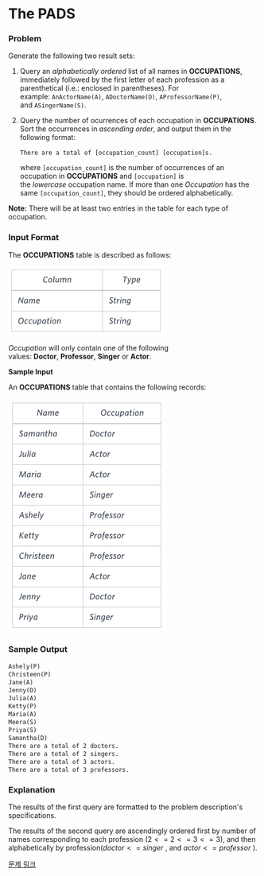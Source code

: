 # The PADS

### Problem

Generate the following two result sets:

1. Query an *alphabetically ordered* list of all names in **OCCUPATIONS**, immediately followed by the first letter of each profession as a parenthetical (i.e.: enclosed in parentheses). For example: `AnActorName(A)`, `ADoctorName(D)`, `AProfessorName(P)`, and `ASingerName(S)`.
2. Query the number of ocurrences of each occupation in **OCCUPATIONS**. Sort the occurrences in *ascending order*, and output them in the following format:
    
    ```
    There are a total of [occupation_count] [occupation]s.
    ```
    
    where `[occupation_count]` is the number of occurrences of an occupation in **OCCUPATIONS** and `[occupation]` is the *lowercase* occupation name. If more than one *Occupation* has the same `[occupation_count]`, they should be ordered alphabetically.
    

**Note:** There will be at least two entries in the table for each type of occupation.

### Input Format

The **OCCUPATIONS** table is described as follows:

![image.png](image.png)

*Occupation* will only contain one of the following values: **Doctor**, **Professor**, **Singer** or **Actor**.

**Sample Input**

An **OCCUPATIONS** table that contains the following records:

![image.png](image%201.png)

### **Sample Output**

```
Ashely(P)
Christeen(P)
Jane(A)
Jenny(D)
Julia(A)
Ketty(P)
Maria(A)
Meera(S)
Priya(S)
Samantha(D)
There are a total of 2 doctors.
There are a total of 2 singers.
There are a total of 3 actors.
There are a total of 3 professors.
```

### **Explanation**

The results of the first query are formatted to the problem description's specifications.

The results of the second query are ascendingly ordered first by number of names corresponding to each profession ($2<=2<=3<=3$), and then alphabetically by profession($doctor <= singer$ , and $actor <= professor$ ).

[문제 링크](https://www.hackerrank.com/challenges/the-pads/problem?isFullScreen=true)